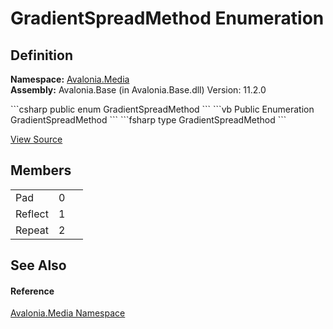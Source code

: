# GradientSpreadMethod Enumeration




## Definition
**Namespace:** <a href="N_Avalonia_Media">Avalonia.Media</a>  
**Assembly:** Avalonia.Base (in Avalonia.Base.dll) Version: 11.2.0

<Tabs groupId="api-code-preview">
<TabItem value="csharp" label="C#">
```csharp
public enum GradientSpreadMethod
```
</TabItem>
<TabItem value="vb" label="VB">
```vb
Public Enumeration GradientSpreadMethod
```
</TabItem>
<TabItem value="fsharp" label="F#">
```fsharp
type GradientSpreadMethod
```
</TabItem>
</Tabs>



<a href="https://github.com/AvaloniaUI/Avalonia/tree/master/src/Avalonia.Base/Media/GradientSpreadMethod.cs" title="View the source code">View Source</a>



## Members
<table>
<tr>
<td>Pad</td>
<td>0</td>
<td> </td>
</tr>
<tr>
<td>Reflect</td>
<td>1</td>
<td> </td>
</tr>
<tr>
<td>Repeat</td>
<td>2</td>
<td> </td>
</tr>
</table>

## See Also


#### Reference
<a href="N_Avalonia_Media">Avalonia.Media Namespace</a>  

